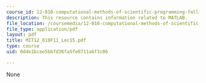 ```yaml
---
course_id: 12-010-computational-methods-of-scientific-programming-fall-2011
description: This resource contains information related to MATLAB.
file_location: /coursemedia/12-010-computational-methods-of-scientific-programming-fall-2011/0d4e1bcee5bbfd36fa5fe0711a6f3c06_MIT12_010F11_Lec15.pdf
file_type: application/pdf
layout: pdf
title: MIT12_010F11_Lec15.pdf
type: course
uid: 0d4e1bcee5bbfd36fa5fe0711a6f3c06

---
```

None